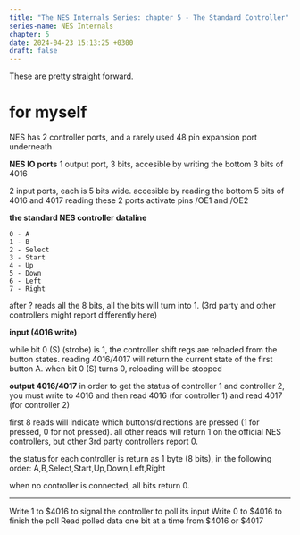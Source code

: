```yaml
---
title: "The NES Internals Series: chapter 5 - The Standard Controller"
series-name: NES Internals
chapter: 5
date: 2024-04-23 15:13:25 +0300
draft: false
---
```


These are pretty straight forward.

# for myself

NES has 2 controller ports, and a rarely used 48 pin expansion port underneath

**NES IO ports**
1 output port, 3 bits, accesible by writing the bottom 3 bits of 4016

2 input ports, each is 5 bits wide. accesible by reading the bottom 5 bits of 4016 and 4017
reading these 2 ports activate pins /OE1 and /OE2

**the standard NES controller dataline**

```
0 - A
1 - B
2 - Select
3 - Start
4 - Up
5 - Down
6 - Left
7 - Right
```

after ? reads all the 8 bits, all the bits will turn into 1. (3rd party and other controllers might report differently here)

**input (4016 write)**

while bit 0 (S) (strobe) is 1, the controller shift regs are reloaded from the button states. reading 4016/4017 will return the current state of the first button A.
when bit 0 (S) turns 0, reloading will be stopped

**output 4016/4017**
in order to get the status of controller 1 and controller 2, you must write to 4016 and then read 4016 (for controller 1) and read 4017 (for controller 2)

first 8 reads will indicate which buttons/directions are pressed (1 for pressed, 0 for not pressed). all other reads will return 1 on the official NES controllers, but other 3rd party controllers report 0.

the status for each controller is return as 1 byte (8 bits), in the following order: A,B,Select,Start,Up,Down,Left,Right

when no controller is connected, all bits return 0.

---------------------------------------

Write 1 to $4016 to signal the controller to poll its input
Write 0 to $4016 to finish the poll
Read polled data one bit at a time from $4016 or $4017
